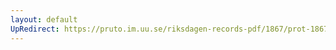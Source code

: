 ```yaml
---
layout: default
UpRedirect: https://pruto.im.uu.se/riksdagen-records-pdf/1867/prot-1867--ak--327/prot-1867--ak--327_061.pdf
---
```

